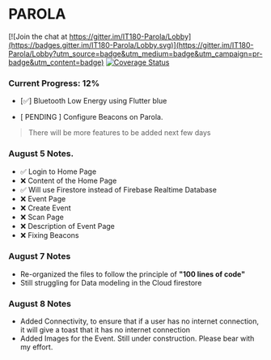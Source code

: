 # PAROLA

[![Join the chat at https://gitter.im/IT180-Parola/Lobby](https://badges.gitter.im/IT180-Parola/Lobby.svg)](https://gitter.im/IT180-Parola/Lobby?utm_source=badge&utm_medium=badge&utm_campaign=pr-badge&utm_content=badge)
[![Coverage Status](https://coveralls.io/repos/github/ram231/Parola/badge.svg?branch=master)](https://coveralls.io/github/ram231/Parola?branch=master)

  ### Current Progress: 12%
  - [✅] Bluetooth Low Energy using Flutter blue

  - [ PENDING ] Configure Beacons on Parola.

> There will be more features to be added next few days

### August 5 Notes.
- ✅ Login to Home Page
- ❌ Content of the Home Page
- ✅ Will use Firestore instead of Firebase Realtime Database
- ❌ Event Page
- ❌ Create Event
- ❌ Scan Page
- ❌ Description of Event Page
- ❌ Fixing Beacons

### August 7 Notes
- Re-organized the files to follow the principle of **"100 lines of code"**
- Still struggling for Data modeling in the Cloud firestore

### August 8 Notes
- Added Connectivity, to ensure that if a user has no internet connection, it will give a toast that it has no internet connection
- Added Images for the Event. Still under construction. Please bear with my effort.
